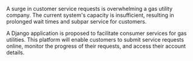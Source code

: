 A surge in customer service requests is overwhelming a gas utility company. The current system's capacity is insufficient, resulting in prolonged wait times and subpar service for customers.

A Django application is proposed to facilitate consumer services for gas utilities. This platform will enable customers to submit service requests online, monitor the progress of their requests, and access their account details.




